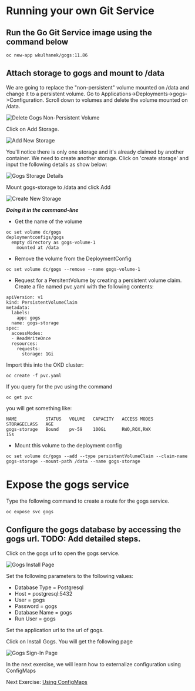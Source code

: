# Running your own Git Service 
## Run the Go Git Service image using the command below

```
oc new-app wkulhanek/gogs:11.86
```

## Attach storage to gogs and mount to /data

We are going to replace the "non-persistent" volume mounted on /data and change it to a persistent volume. Go to Applications->Deployments->gogs->Configuration. Scroll down to volumes and delete the volume mounted on /data.

![Delete Gogs Non-Persistent Volume](images/delete_gogs_volume.png)

Click on Add Storage. 

![Add New Storage](images/add_gogs_storage1.png)

You'll notice there is only one storage and it's already claimed by another container. We need to create another storage. Click on 'create storage' and input the following details as show below:

![Gogs Storage Details](images/gogs_storage_details.png)

Mount gogs-storage to /data and click Add

![Create New Storage](images/add_gogs_storage2.png)

***Doing it in the command-line***

- Get the name of the volume
```
oc set volume dc/gogs
deploymentconfigs/gogs
  empty directory as gogs-volume-1
    mounted at /data
```

- Remove the volume from the DeploymentConfig
```
oc set volume dc/gogs --remove --name gogs-volume-1
```
- Request for a PersitentVolume by creating a persistent volume claim. Create a file named pvc.yaml with the following contents:

```
apiVersion: v1
kind: PersistentVolumeClaim
metadata:
  labels:
    app: gogs
  name: gogs-storage
spec:
  accessModes:
  - ReadWriteOnce
  resources:
    requests:
      storage: 1Gi
```

Import this into the OKD cluster:

```
oc create -f pvc.yaml
```

If you query for the pvc using the command

```
oc get pvc
```

you will get something like:

```
NAME           STATUS   VOLUME   CAPACITY   ACCESS MODES   STORAGECLASS   AGE
gogs-storage   Bound    pv-59    100Gi      RWO,ROX,RWX                   15s
```

- Mount this volume to the deployment config

```
oc set volume dc/gogs --add --type persistentVolumeClaim --claim-name gogs-storage --mount-path /data --name gogs-storage
```
# Expose the gogs service 


Type the following command to create a route for the gogs service.

```
oc expose svc gogs
```

## Configure the gogs database by accessing the gogs url. TODO: Add detailed steps.
Click on the gogs url to open the gogs service.

![Gogs Install Page](images/gogs_install_page.png)

Set the following parameters to the following values:
- Database Type = Postgresql
- Host = postgresql:5432
- User = gogs
- Password = gogs
- Database Name = gogs
- Run User = gogs

Set the application url to the url of gogs.

Click on Install Gogs. You will get the following page

![Gogs Sign-In Page](images/gogs_sign_in_page.png)

In the next exercise, we will learn how to externalize configuration using ConfigMaps

Next Exercise: [Using ConfigMaps](04_using_config_maps.md)
